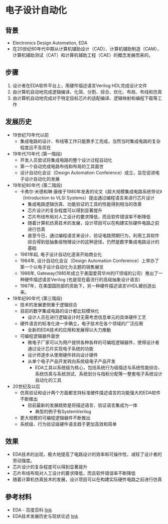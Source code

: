 # 电子设计自动化

## 背景

* Electronics Design Automation, EDA
* 在20世纪60年代中期从计算机辅助设计（CAD）、计算机辅助制造（CAM）、计算机辅助测试（CAT）和计算机辅助工程（CAE）的概念发展而来的。

## 步骤

1. 设计者在EDA软件平台上，用硬件描述语言Verilog HDL完成设计文件
2. 由计算机自动地完成逻辑编译、化简、分割、综合、优化、布局、布线和仿真
3. 由计算机自动地完成对于特定目标芯片的适配编译、逻辑映射和编程下载等工作

## 发展历史

* 19世纪70年代以前
    * 集成电路的设计、布线等工作只能靠手工完成，当然当时集成电路的复杂程度远不及现在
* 19年代70年代 (第一階段)
    * 开发人员尝试将集成电路的整个设计过程自动化
    * 第一个自动完成电路布线和布局的工具面世
    * 设计自动化会议（Design Automation Conference）成立，旨在促进电子设计自动化的发展
* 19年纪80年代 (第二階段)
    * 卡弗尔·米德和琳·康维于1980年发表的论文《超大规模集成电路系统导论》（Introduction to VLSI Systems）提出通过编程语言来进行芯片设计
        * 集成电路逻辑仿真、功能验证的工具的性能得到相当的改善
        * 芯片设计的复杂程度可以得到显著提升
        * 芯片布线布局对人工设计的要求降低，而且软件错误率不断降低
        * 随着计算机仿真技术的发展，设计项目可以在构建实际硬件电路之前进行仿真
        * 直至今日，通过编程语言来设计、验证电路预期行为，利用工具软件综合得到低抽象级物理设计的这种途径，仍然是数字集成电路设计的基础
    * 1981年起, 电子设计自动化逐渐开始商业化
    * 1984年, 设计自动化会议（Design Automation Conference）上举办了第一个以电子设计自动化为主题的销售展览
    * 1986年, Gateway(1985年成立于美国爱荷华州的IT领域的公司）推出了一种硬件描述语言Verilog (也是现在最流行的高级抽象设计语言)
    * 1987年，在美国国防部的资助下，另一种硬件描述语言VHDL被创造出来。
* 19年纪90年代 (第三階段)
    * 技术的发展更侧重于逻辑综合
    * 目前的数字集成电路的设计都比较模块化
        * 设计人员在进行逻辑设计时无需考虑信息单元的具体硬件工艺
    * 硬件语言的标准化进一步确立，电子技术在各个领域的广泛应用
        * 全新的EDA技术的应用和发展得以大力推動
    * 可编程逻辑器件面世
        * 微电子厂家可以为用户提供各种各样的可编程逻辑器件，使得设计者通过设计芯片实现电子系统的功能
        * 设计师逐步从使用硬件转向设计硬件
        * 从单个电子产品开发转向系统级电子产品开发
            * EDA工具以系统级为核心，包括系统行为级描述与系统性能综合、系统仿真与系统测试、系统划分与指标分配等一整套电子系统设计自动化的工具
* 20世纪及以后
    * 仿真验证和设计两个方面都支持标准硬件描述语言的功能强大的EDA软件不断推出
        * 目前最新的发展趋势是将描述语言、验证语言集成为一体
            * 典型的例子有SystemVerilog
    * 更大规模的可编程逻辑器件不断推出
    * 系统级、行为验证级硬件语言趋于更加高效和简单

## 效果

* EDA技术的出现，极大地提高了电路设计的效率和可操作性，减轻了设计者的劳动强度。
* 芯片设计的复杂程度可以得到显著提升
* 芯片布线布局对人工设计的要求降低，而且软件错误率不断降低
* 随着计算机仿真技术的发展，设计项目可以在构建实际硬件电路之前进行仿真

## 參考材料

* EDA - 百度百科 [link](https://baike.baidu.com/item/eda/182009)
* EDA技术发展历史与现状论述 [link](https://wenku.baidu.com/view/d0ee714551e79b8969022670.html)